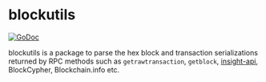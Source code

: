 # blockutils

[![GoDoc](https://godoc.org/github.com/RaghavSood/blockutils?status.svg)](https://godoc.org/github.com/RaghavSood/blockutils)

blockutils is a package to parse the hex block and transaction serializations returned by RPC methods such as `getrawtransaction`, `getblock`, [insight-api](https://github.com/bitpay/insight-api), BlockCypher, Blockchain.info etc.